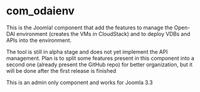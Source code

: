 com_odaienv
===========
This is the Joomla! component that add the features to manage the Open-DAI environment (creates the VMs in CloudStack) and to deploy VDBs and APIs into the environment.

The tool is still in alpha stage and does not yet implement the API management.
Plan is to split some features present in this component into a second one (already present the GitHub repo) for better organization, but it will be done after the first release is finished

This is an admin only component and works for Joomla 3.3

